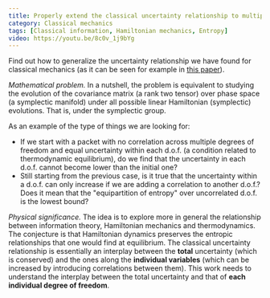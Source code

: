 ```yaml
---
title: Properly extend the classical uncertainty relationship to multiple d.o.f.
category: Classical mechanics
tags: [Classical information, Hamiltonian mechanics, Entropy]
video: https://youtu.be/8c0v_1j9bYg
---
```

Find out how to generalize the uncertainty relationship we have found for classical
mechanics (as it can be seen for example in [this paper](https://arxiv.org/abs/2111.09107)).

*Mathematical problem.* In a nutshell, the problem is equivalent to studying the
evolution of the covariance matrix (a rank two tensor) over phase space (a symplectic
manifold) under all possible linear Hamiltonian (symplectic) evolutions. That is, under
the symplectic group.

As an example of the type of things we are looking for:
* If we start with a packet with no correlation across multiple degrees of freedom and equal
uncertainty within each d.o.f. (a condition related to thermodynamic equilibrium),
do we find that the uncertainty in each d.o.f. cannot become lower than the initial one?
* Still starting from the previous case, is it true that the uncertainty within a
d.o.f. can only increase if we are adding a correlation to another d.o.f.? Does
it mean that the "equipartition of entropy" over uncorrelated d.o.f. is the
lowest bound?

*Physical significance.* The idea is to explore more in general the relationship
between information theory, Hamiltonian mechanics and thermodynamics. The conjecture
is that Hamiltonian dynamics preserves the entropic relationships that one would
find at equilibrium. The classical uncertainty relationship is essentially an
interplay between the **total** uncertainty (which is conserved) and the ones
along the **individual variables** (which can be increased by introducing correlations
between them). This work needs to understand the interplay between the total uncertainty and
that of **each individual degree of freedom**.
